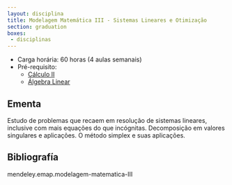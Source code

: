 ```yaml
---
layout: disciplina
title: Modelagem Matemática III - Sistemas Lineares e Otimização
section: graduation
boxes: 
 - disciplinas
---
```


- Carga horária: 60 horas (4 aulas semanais)
- Pré-requisito: 
    -  [Cálculo II](calculo-II.html)
    -  [Álgebra Linear](algebra-linear.html)

## Ementa 

Estudo de problemas que recaem em resolução de sistemas lineares,
inclusive com mais equações do que incógnitas. Decomposição em valores
singulares e aplicações.  O método simplex e suas aplicações.


## Bibliografía

mendeley.emap.modelagem-matematica-III

